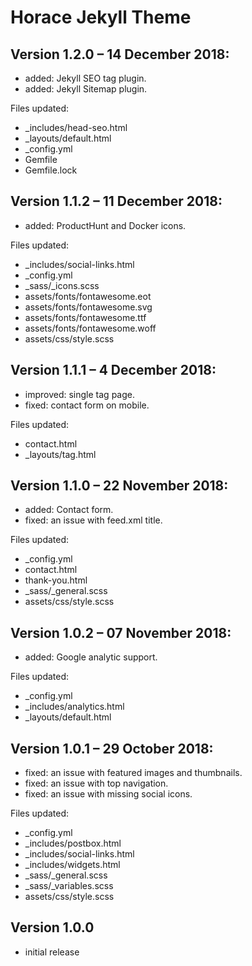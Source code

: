 # Horace Jekyll Theme

## Version 1.2.0 – 14 December 2018:

- added: Jekyll SEO tag plugin.
- added: Jekyll Sitemap plugin.

Files updated:

- _includes/head-seo.html
- _layouts/default.html
- _config.yml
- Gemfile
- Gemfile.lock

## Version 1.1.2 – 11 December 2018:

- added: ProductHunt and Docker icons.

Files updated:

- _includes/social-links.html
- _config.yml
- _sass/_icons.scss
- assets/fonts/fontawesome.eot
- assets/fonts/fontawesome.svg
- assets/fonts/fontawesome.ttf
- assets/fonts/fontawesome.woff
- assets/css/style.scss

## Version 1.1.1 – 4 December 2018:

- improved: single tag page. 
- fixed: contact form on mobile.

Files updated:

- contact.html
- _layouts/tag.html

## Version 1.1.0 – 22 November 2018:

- added: Contact form.
- fixed: an issue with feed.xml title.

Files updated:

- _config.yml
- contact.html
- thank-you.html
- _sass/_general.scss
- assets/css/style.scss

## Version 1.0.2 – 07 November 2018:

- added: Google analytic support.

Files updated:

- _config.yml
- _includes/analytics.html
- _layouts/default.html

## Version 1.0.1 – 29 October 2018:

- fixed: an issue with featured images and thumbnails.
- fixed: an issue with top navigation.
- fixed: an issue with missing social icons.

Files updated:

- _config.yml
- _includes/postbox.html
- _includes/social-links.html
- _includes/widgets.html
- _sass/_general.scss
- _sass/_variables.scss
- assets/css/style.scss

## Version 1.0.0

- initial release
